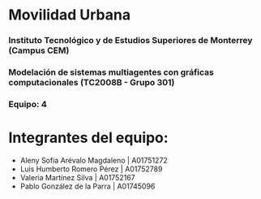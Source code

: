 # Movilidad Urbana

### Instituto Tecnológico y de Estudios Superiores de Monterrey (Campus CEM)
### Modelación de sistemas multiagentes con gráficas computacionales (TC2008B - Grupo 301)
### Equipo: 4

# Integrantes del equipo:
- Aleny Sofia Arévalo Magdaleno |  A01751272
- Luis Humberto Romero Pérez | A01752789
- Valeria Martínez Silva | A01752167
- Pablo González de la Parra | A01745096
